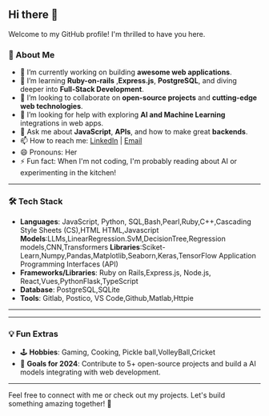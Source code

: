 ## Hi there 👋

Welcome to my GitHub profile! I'm thrilled to have you here.

### 🌟 About Me
- 🔭 I’m currently working on building **awesome web applications**.
- 🌱 I’m learning **Ruby-on-rails** ,**Express.js**, **PostgreSQL**, and diving deeper into **Full-Stack Development**.
- 👯 I’m looking to collaborate on **open-source projects** and **cutting-edge web technologies**.
- 🤔 I’m looking for help with exploring **AI and Machine Learning** integrations in web apps.
- 💬 Ask me about **JavaScript**, **APIs**, and how to make great **backends**.
- 📫 How to reach me: [LinkedIn](linkedin.com/in/mkanwalai) | [Email](madha@duck.com)
- 😄 Pronouns: Her
- ⚡ Fun fact: When I'm not coding, I'm probably reading about AI or experimenting in the kitchen!

---

### 🛠️ Tech Stack
- **Languages**: JavaScript, Python, SQL,Bash,Pearl,Ruby,C++,Cascading Style Sheets (CS),HTML
HTML,Javascript
**Models**:LLMs,LinearRegression.SvM,DecisionTree,Regression models,CNN,Transformers
**Libraries**:Sciket-Learn,Numpy,Pandas,Matplotlib,Seaborn,Keras,TensorFlow
Application Programming Interfaces (API)
- **Frameworks/Libraries**: Ruby on Rails,Express.js, Node.js, React,Vues,PythonFlask,TypeScript
- **Database**: PostgreSQL,SQLite
- **Tools**: Gitlab, Postico, VS Code,Github,Matlab,Httpie
   
---

<!--  ### 📊 GitHub Stats #![GitHub Stats](https://github-readme-stats.vercel.app/api?username=mkanwal-iit&show_icons=true&theme=radical) -->

---

### 💡 Fun Extras
- 🕹️ **Hobbies**: Gaming, Cooking, Pickle ball,VolleyBall,Cricket
- 🎯 **Goals for 2024**: Contribute to 5+ open-source projects and build a AI models integrating with web development.

---

Feel free to connect with me or check out my projects. Let's build something amazing together! 🚀
